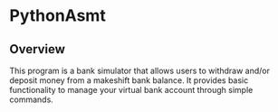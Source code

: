 # PythonAsmt

## Overview

This program is a bank simulator that allows users to withdraw and/or deposit money from a makeshift bank balance. It provides basic functionality to manage your virtual bank account through simple commands.
